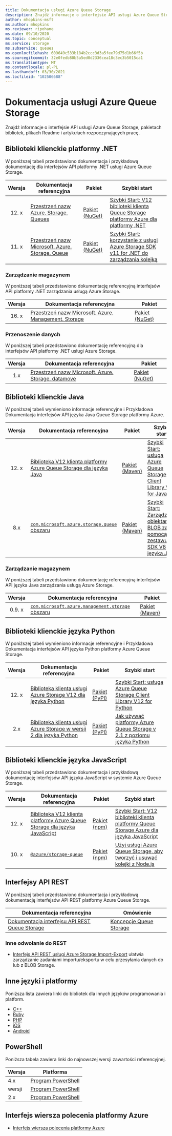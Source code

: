 ```yaml
---
title: Dokumentacja usługi Azure Queue Storage
description: Znajdź informacje o interfejsie API usługi Azure Queue Storage, pliki Readme i pakiety biblioteki klienta.
author: mhopkins-msft
ms.author: mhopkins
ms.reviewer: ripohane
ms.date: 09/10/2020
ms.topic: conceptual
ms.service: storage
ms.subservice: queues
ms.openlocfilehash: 609649c533b184b2ccc3d3a5fee79d75d1b66f5b
ms.sourcegitcommit: 32e0fedb80b5a5ed0d2336cea18c3ec3b5015ca1
ms.translationtype: MT
ms.contentlocale: pl-PL
ms.lasthandoff: 03/30/2021
ms.locfileid: "102506688"
---
```

# <a name="azure-queue-storage-reference"></a>Dokumentacja usługi Azure Queue Storage

Znajdź informacje o interfejsie API usługi Azure Queue Storage, pakietach bibliotek, plikach Readme i artykułach rozpoczynających pracę.

## <a name="net-client-libraries"></a>Biblioteki klienckie platformy .NET

W poniższej tabeli przedstawiono dokumentacja i przykładową dokumentację dla interfejsów API platformy .NET usługi Azure Queue Storage.

|  Wersja  | Dokumentacja referencyjna | Pakiet | Szybki start |
| :-------: | ----------------------- | ------- | ---------- |
| 12. x | [Przestrzeń nazw Azure. Storage. Queues](/dotnet/api/azure.storage.queues) | [Pakiet (NuGet)](https://www.nuget.org/packages/azure.storage.queues/) | [Szybki Start: V12 biblioteki klienta Queue Storage platformy Azure dla platformy .NET](./storage-quickstart-queues-dotnet.md) |
| 11. x | [Przestrzeń nazw Microsoft. Azure. Storage. Queue](/dotnet/api/microsoft.azure.storage.queue) | [Pakiet (NuGet)](https://www.nuget.org/packages/microsoft.azure.storage.queue/) | [Szybki Start: korzystanie z usługi Azure Storage SDK v11 for .NET do zarządzania kolejką](./storage-quickstart-queues-dotnet-legacy.md) |

### <a name="storage-management"></a>Zarządzanie magazynem

W poniższej tabeli przedstawiono dokumentację referencyjną interfejsów API platformy .NET zarządzania usługą Azure Storage.

|  Wersja  | Dokumentacja referencyjna | Pakiet |
| :-------: | ----------------------- | ------- |
| 16. x | [Przestrzeń nazw Microsoft. Azure. Management. Storage](/dotnet/api/microsoft.azure.management.storage) | [Pakiet (NuGet)](https://www.nuget.org/packages/microsoft.azure.management.storage/) |

### <a name="data-movement"></a>Przenoszenie danych

W poniższej tabeli przedstawiono dokumentację referencyjną dla interfejsów API platformy .NET usługi Azure Storage.

|  Wersja  | Dokumentacja referencyjna | Pakiet |
| :-------: | ----------------------- | ------- |
| 1.x | [Przestrzeń nazw Microsoft. Azure. Storage. datamove](/dotnet/api/microsoft.azure.storage.datamovement) | [Pakiet (NuGet)](https://www.nuget.org/packages/microsoft.azure.storage.datamovement/) |

## <a name="java-client-libraries"></a>Biblioteki klienckie Java

W poniższej tabeli wymieniono informacje referencyjne i Przykładowa Dokumentacja interfejsów API języka Java Queue Storage platformy Azure.

|  Wersja  | Dokumentacja referencyjna | Pakiet | Szybki start |
| :-------: | ----------------------- | ------- | ---------- |
| 12. x | [Biblioteka V12 klienta platformy Azure Queue Storage dla języka Java](/java/api/overview/azure/storage-queue-readme) | [Pakiet (Maven)](https://mvnrepository.com/artifact/com.azure/azure-storage-queue) | [Szybki Start: usługa Azure Queue Storage Client Library V12 for Java](./storage-quickstart-queues-java.md) |
| 8.x | [`com.microsoft.azure.storage.queue` obszaru](/java/api/com.microsoft.azure.storage.queue) | [Pakiet (Maven)](https://mvnrepository.com/artifact/com.microsoft.azure/azure-storage) | [Szybki Start: Zarządzanie obiektami BLOB za pomocą zestawu SDK V8 języka Java](../blobs/storage-quickstart-blobs-java-legacy.md) |

### <a name="storage-management"></a>Zarządzanie magazynem

W poniższej tabeli przedstawiono dokumentację referencyjną interfejsów API języka Java zarządzania usługą Azure Storage.

|  Wersja  | Dokumentacja referencyjna | Pakiet |
| :-------: | ----------------------- | ------- |
| 0.9. x | [`com.microsoft.azure.management.storage` obszaru](/java/api/overview/azure/storage/management) | [Pakiet (Maven)](https://mvnrepository.com/artifact/com.microsoft.azure/azure-svc-mgmt-storage) |

## <a name="python-client-libraries"></a>Biblioteki klienckie języka Python

W poniższej tabeli wymieniono informacje referencyjne i Przykładowa Dokumentacja interfejsów API języka Python platformy Azure Queue Storage.

|  Wersja  | Dokumentacja referencyjna | Pakiet | Szybki start |
| :-------: | ----------------------- | ------- | ---------- |
| 12. x | [Biblioteka klienta usługi Azure Storage V12 dla języka Python](/azure/developer/python/sdk/storage/overview) | [Pakiet (PyPI)](https://pypi.org/project/azure-storage-queue/) | [Szybki Start: usługa Azure Queue Storage Client Library V12 for Python](./storage-quickstart-queues-python.md) |
| 2.x | [Biblioteka klienta usługi Azure Storage w wersji 2 dla języka Python](/azure/developer/python/sdk/storage/overview?view=storage-py-v2&preserve-view=true) | [Pakiet (PyPI)](https://pypi.org/project/azure-storage-queue/2.1.0/) | [Jak używać platformy Azure Queue Storage v 2.1 z poziomu języka Python](./storage-python-how-to-use-queue-storage.md) |

## <a name="javascript-client-libraries"></a>Biblioteki klienckie języka JavaScript

W poniższej tabeli przedstawiono dokumentacja i przykładową dokumentację interfejsów API języka JavaScript w systemie Azure Queue Storage.

|  Wersja  | Dokumentacja referencyjna | Pakiet | Szybki start |
| :-------: | ----------------------- | ------- | ---------- |
| 12. x | [Biblioteka V12 klienta platformy Azure Queue Storage dla języka JavaScript](/javascript/api/overview/azure/storage-queue-readme) | [Pakiet (npm)](https://www.npmjs.com/package/@azure/storage-queue) | [Szybki Start: V12 biblioteki klienta platformy Queue Storage Azure dla języka JavaScript](./storage-quickstart-queues-nodejs.md) |
| 10. x | [`@azure/storage-queue`](/javascript/api/@azure/storage-queue/?view=azure-node-legacy&preserve-view=true) | [Pakiet (npm)](https://www.npmjs.com/package/@azure/storage-queue/v/10.3.0) | [Użyj usługi Azure Queue Storage, aby tworzyć i usuwać kolejki z Node.js](./storage-nodejs-how-to-use-queues.md) |

## <a name="rest-apis"></a>Interfejsy API REST

W poniższej tabeli przedstawiono dokumentacja i przykładową dokumentację interfejsów API REST platformy Azure Queue Storage.

| Dokumentacja referencyjna | Omówienie |
| ----------------------- | -------- |
| [Dokumentacja interfejsu API REST Queue Storage](/rest/api/storageservices/queue-service-rest-api) | [Koncepcje Queue Storage](/rest/api/storageservices/queue-service-concepts) |

### <a name="other-rest-reference"></a>Inne odwołanie do REST

- [Interfejs API REST usługi Azure Storage Import-Export](/rest/api/storageimportexport/) ułatwia zarządzanie zadaniami importu/eksportu w celu przesyłania danych do lub z BLOB Storage.

## <a name="other-languages-and-platforms"></a>Inne języki i platformy

Poniższa lista zawiera linki do bibliotek dla innych języków programowania i platform.

- [C++](https://azure.github.io/azure-storage-cpp)
- [Ruby](https://azure.github.io/azure-storage-ruby)
- [PHP](https://azure.github.io/azure-storage-php/)
- [iOS](https://azure.github.io/azure-storage-ios/)
- [Android](https://azure.github.io/azure-storage-android)

## <a name="powershell"></a>PowerShell

Poniższa tabela zawiera linki do najnowszej wersji zawartości referencyjnej.

| Wersja | Platforma |
| ------- | -------- |
|  4.x | [Program PowerShell](/powershell/module/az.storage/?view=azps-4.8.0&preserve-view=true) |
|  wersji | [Program PowerShell](/powershell/module/az.storage/?view=azps-3.8.0&preserve-view=true) |
|  2.x | [Program PowerShell](/powershell/module/az.storage/?view=azps-2.8.0&preserve-view=true) |

## <a name="azure-cli"></a>Interfejs wiersza polecenia platformy Azure

- [Interfejs wiersza polecenia platformy Azure](/cli/azure/storage)

